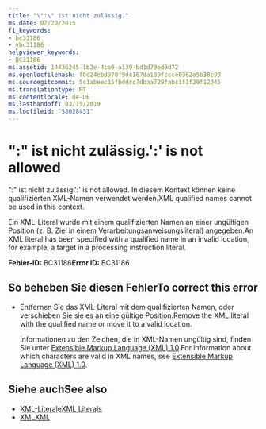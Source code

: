 ```yaml
---
title: "\":\" ist nicht zulässig."
ms.date: 07/20/2015
f1_keywords:
- bc31186
- vbc31186
helpviewer_keywords:
- BC31186
ms.assetid: 14436245-1b2e-4ca9-a139-bd1d79ed9d72
ms.openlocfilehash: f0e24ebd970f9dc167da189fccce0362a5b38c99
ms.sourcegitcommit: 5c1abeec15fbddcc7dbaa729fabc1f1f29f12045
ms.translationtype: MT
ms.contentlocale: de-DE
ms.lasthandoff: 03/15/2019
ms.locfileid: "58028431"
---
```

# <a name="-is-not-allowed"></a><span data-ttu-id="f0e4d-102">":" ist nicht zulässig.</span><span class="sxs-lookup"><span data-stu-id="f0e4d-102">':' is not allowed</span></span>
<span data-ttu-id="f0e4d-103">":" ist nicht zulässig.</span><span class="sxs-lookup"><span data-stu-id="f0e4d-103">':' is not allowed.</span></span> <span data-ttu-id="f0e4d-104">In diesem Kontext können keine qualifizierten XML-Namen verwendet werden.</span><span class="sxs-lookup"><span data-stu-id="f0e4d-104">XML qualified names cannot be used in this context.</span></span>  
  
 <span data-ttu-id="f0e4d-105">Ein XML-Literal wurde mit einem qualifizierten Namen an einer ungültigen Position (z. B. Ziel in einem Verarbeitungsanweisungsliteral) angegeben.</span><span class="sxs-lookup"><span data-stu-id="f0e4d-105">An XML literal has been specified with a qualified name in an invalid location, for example, a target in a processing instruction literal.</span></span>  
  
 <span data-ttu-id="f0e4d-106">**Fehler-ID:** BC31186</span><span class="sxs-lookup"><span data-stu-id="f0e4d-106">**Error ID:** BC31186</span></span>  
  
## <a name="to-correct-this-error"></a><span data-ttu-id="f0e4d-107">So beheben Sie diesen Fehler</span><span class="sxs-lookup"><span data-stu-id="f0e4d-107">To correct this error</span></span>  
  
-   <span data-ttu-id="f0e4d-108">Entfernen Sie das XML-Literal mit dem qualifizierten Namen, oder verschieben Sie sie es an eine gültige Position.</span><span class="sxs-lookup"><span data-stu-id="f0e4d-108">Remove the XML literal with the qualified name or move it to a valid location.</span></span>  
  
     <span data-ttu-id="f0e4d-109">Informationen zu den Zeichen, die in XML-Namen ungültig sind, finden Sie unter [Extensible Markup Language (XML) 1.0](https://www.w3.org/TR/xml).</span><span class="sxs-lookup"><span data-stu-id="f0e4d-109">For information about which characters are valid in XML names, see [Extensible Markup Language (XML) 1.0](https://www.w3.org/TR/xml).</span></span>  
  
## <a name="see-also"></a><span data-ttu-id="f0e4d-110">Siehe auch</span><span class="sxs-lookup"><span data-stu-id="f0e4d-110">See also</span></span>

- [<span data-ttu-id="f0e4d-111">XML-Literale</span><span class="sxs-lookup"><span data-stu-id="f0e4d-111">XML Literals</span></span>](../../visual-basic/language-reference/xml-literals/index.md)
- [<span data-ttu-id="f0e4d-112">XML</span><span class="sxs-lookup"><span data-stu-id="f0e4d-112">XML</span></span>](../../visual-basic/programming-guide/language-features/xml/index.md)
